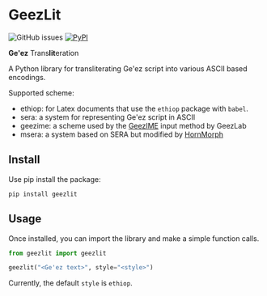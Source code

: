 # GeezLit

![GitHub issues](https://img.shields.io/github/issues/fgaim/geezswitch.svg)
[![PyPI](https://img.shields.io/pypi/v/geezswitch.svg)](https://pypi.org/project/geezswitch/)


**Ge'ez** Trans**lit**eration

A Python library for transliterating Ge'ez script into various ASCII based encodings.

Supported scheme:

- ethiop: for Latex documents that use the `ethiop` package with `babel`.
- sera: a system for representing Ge'ez script in ASCII
- geezime: a scheme used by the [GeezIME](https://geezlab.com) input method by GeezLab
- msera: a system based on SERA but modified by [HornMorph](https://github.com/ht)

## Install

Use pip install the package:

```
pip install geezlit
```

## Usage

Once installed, you can import the library and make a simple function calls.

```python
from geezlit import geezlit

geezlit("<Ge'ez text>", style="<style>")
```

Currently, the default `style` is `ethiop`.
